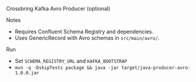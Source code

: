 Crossbring Kafka Avro Producer (optional)

Notes
- Requires Confluent Schema Registry and dependencies.
- Uses GenericRecord with Avro schemas in `src/main/avro/`.

Run
- Set `SCHEMA_REGISTRY_URL` and `KAFKA_BOOTSTRAP`
- `mvn -q -DskipTests package && java -jar target/java-producer-avro-1.0.0.jar`

